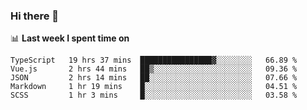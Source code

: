 ### Hi there 👋

<!--
**DBvc/DBvc** is a ✨ _special_ ✨ repository because its `README.md` (this file) appears on your GitHub profile.

Here are some ideas to get you started:

- 🔭 I’m currently working on ...
- 🌱 I’m currently learning ...
- 👯 I’m looking to collaborate on ...
- 🤔 I’m looking for help with ...
- 💬 Ask me about ...
- 📫 How to reach me: ...
- 😄 Pronouns: ...
- ⚡ Fun fact: ...
-->

📊 **Last week I spent time on**
<!--START_SECTION:waka-->
```text
TypeScript   19 hrs 37 mins  ████████████████▓░░░░░░░░   66.89 % 
Vue.js       2 hrs 44 mins   ██▒░░░░░░░░░░░░░░░░░░░░░░   09.36 % 
JSON         2 hrs 14 mins   ██░░░░░░░░░░░░░░░░░░░░░░░   07.66 % 
Markdown     1 hr 19 mins    █░░░░░░░░░░░░░░░░░░░░░░░░   04.51 % 
SCSS         1 hr 3 mins     █░░░░░░░░░░░░░░░░░░░░░░░░   03.58 % 
```
<!--END_SECTION:waka-->
